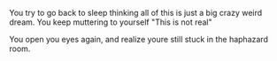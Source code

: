 You try to go back to sleep thinking all of this is just a big crazy weird dream. You keep muttering to yourself "This is not real"

You open you eyes again, and realize youre still stuck in the haphazard room. 
